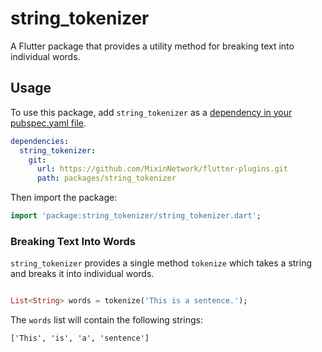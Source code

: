 # string_tokenizer

A Flutter package that provides a utility method for breaking text into individual words.

## Usage

To use this package, add `string_tokenizer` as
a [dependency in your pubspec.yaml file](https://flutter.dev/docs/development/packages-and-plugins/using-packages).

```yaml
dependencies:
  string_tokenizer:
    git:
      url: https://github.com/MixinNetwork/flutter-plugins.git
      path: packages/string_tokenizer
```

Then import the package:

```dart
import 'package:string_tokenizer/string_tokenizer.dart';
```

### Breaking Text Into Words

`string_tokenizer` provides a single method `tokenize` which takes a string and breaks it into individual words.

```dart

List<String> words = tokenize('This is a sentence.');
```

The `words` list will contain the following strings:

```log
['This', 'is', 'a', 'sentence']
```
